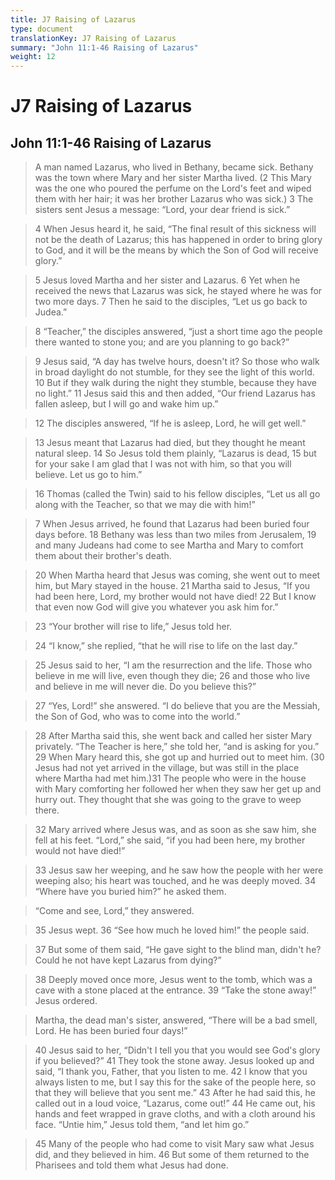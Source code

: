 ```yaml
---
title: J7 Raising of Lazarus
type: document
translationKey: J7 Raising of Lazarus
summary: "John 11:1-46 Raising of Lazarus"
weight: 12
---
```

# J7 Raising of Lazarus

## John 11:1-46 Raising of Lazarus

>   A man named Lazarus, who lived in Bethany, became sick. Bethany was the town where Mary and her sister Martha lived. (2 This Mary was the one who poured the perfume on the Lord's feet and wiped them with her hair; it was her brother Lazarus who was sick.) 3 The sisters sent Jesus a message: “Lord, your dear friend is sick.”

>   4 When Jesus heard it, he said, “The final result of this sickness will not be the death of Lazarus; this has happened in order to bring glory to God, and it will be the means by which the Son of God will receive glory.”

>   5 Jesus loved Martha and her sister and Lazarus. 6 Yet when he received the news that Lazarus was sick, he stayed where he was for two more days. 7 Then he said to the disciples, “Let us go back to Judea.”

>   8 “Teacher,” the disciples answered, “just a short time ago the people there wanted to stone you; and are you planning to go back?”

>   9 Jesus said, “A day has twelve hours, doesn't it? So those who walk in broad daylight do not stumble, for they see the light of this world. 10 But if they walk during the night they stumble, because they have no light.” 11 Jesus said this and then added, “Our friend Lazarus has fallen asleep, but I will go and wake him up.”

>   12 The disciples answered, “If he is asleep, Lord, he will get well.”

>   13 Jesus meant that Lazarus had died, but they thought he meant natural sleep. 14 So Jesus told them plainly, “Lazarus is dead, 15 but for your sake I am glad that I was not with him, so that you will believe. Let us go to him.”

>   16 Thomas (called the Twin) said to his fellow disciples, “Let us all go along with the Teacher, so that we may die with him!”

>   7 When Jesus arrived, he found that Lazarus had been buried four days before. 18 Bethany was less than two miles from Jerusalem, 19 and many Judeans had come to see Martha and Mary to comfort them about their brother's death.

>   20 When Martha heard that Jesus was coming, she went out to meet him, but Mary stayed in the house. 21 Martha said to Jesus, “If you had been here, Lord, my brother would not have died! 22 But I know that even now God will give you whatever you ask him for.”

>   23 “Your brother will rise to life,” Jesus told her.

>   24 “I know,” she replied, “that he will rise to life on the last day.”

>   25 Jesus said to her, “I am the resurrection and the life. Those who believe in me will live, even though they die; 26 and those who live and believe in me will never die. Do you believe this?”

>   27 “Yes, Lord!” she answered. “I do believe that you are the Messiah, the Son of God, who was to come into the world.”

>   28 After Martha said this, she went back and called her sister Mary privately. “The Teacher is here,” she told her, “and is asking for you.” 29 When Mary heard this, she got up and hurried out to meet him. (30 Jesus had not yet arrived in the village, but was still in the place where Martha had met him.)31 The people who were in the house with Mary comforting her followed her when they saw her get up and hurry out. They thought that she was going to the grave to weep there.

>   32 Mary arrived where Jesus was, and as soon as she saw him, she fell at his feet. “Lord,” she said, “if you had been here, my brother would not have died!”

>   33 Jesus saw her weeping, and he saw how the people with her were weeping also; his heart was touched, and he was deeply moved. 34 “Where have you buried him?” he asked them.

>   “Come and see, Lord,” they answered.

>   35 Jesus wept. 36 “See how much he loved him!” the people said.

>   37 But some of them said, “He gave sight to the blind man, didn't he? Could he not have kept Lazarus from dying?”

>   38 Deeply moved once more, Jesus went to the tomb, which was a cave with a stone placed at the entrance. 39 “Take the stone away!” Jesus ordered.

>   Martha, the dead man's sister, answered, “There will be a bad smell, Lord. He has been buried four days!”

>   40 Jesus said to her, “Didn't I tell you that you would see God's glory if you believed?” 41 They took the stone away. Jesus looked up and said, “I thank you, Father, that you listen to me. 42 I know that you always listen to me, but I say this for the sake of the people here, so that they will believe that you sent me.” 43 After he had said this, he called out in a loud voice, “Lazarus, come out!” 44 He came out, his hands and feet wrapped in grave cloths, and with a cloth around his face. “Untie him,” Jesus told them, “and let him go.”

>   45 Many of the people who had come to visit Mary saw what Jesus did, and they believed in him. 46 But some of them returned to the Pharisees and told them what Jesus had done.
